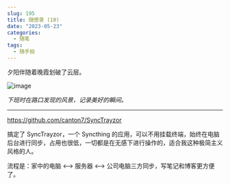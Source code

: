 ```yaml
---
slug: 195
title: 随想录 (10)
date: "2023-05-23"
categories: 
  - 随笔
tags:
  - 随手拍
---
```


夕阳伴随着晚霞划破了云层。

![image](https://imgurl.zishu.me/images/old/2023/05/23/646ca5ba36e66.webp)

*下班时在路口发现的风景，记录美好的瞬间。*

---

https://github.com/canton7/SyncTrayzor

搞定了 SyncTrayzor，一个 Syncthing 的应用，可以不用挂载终端，始终在电脑后台进行同步，占用也很低，一切都是在无感下进行操作的，适合我这种极简主义风格的人。

流程是：家中的电脑 <--> 服务器 <--> 公司电脑三方同步，写笔记和博客更方便了。

